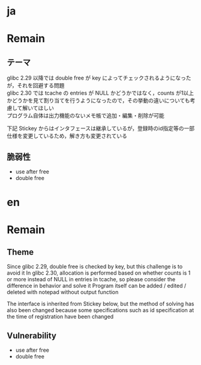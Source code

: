 # ja
# Remain

## テーマ
glibc 2.29 以降では double free が key によってチェックされるようになったが，それを回避する問題  
glibc 2.30 では tcache の entries が NULL かどうかではなく，counts が1以上かどうかを見て割り当てを行うようになったので，その挙動の違いについても考慮して解いてほしい  
プログラム自体は出力機能のないメモ帳で追加・編集・削除が可能  

下記 Stickey からはインタフェースは継承しているが，登録時のid指定等の一部仕様を変更しているため，解き方も変更されている  

## 脆弱性
- use after free
- double free


# en
# Remain

## Theme

Since glibc 2.29, double free is checked by key, but this challenge is to avoid it
In glibc 2.30, allocation is performed based on whether counts is 1 or more instead of NULL in entries in tcache, so please consider the difference in behavior and solve it
Program itself can be added / edited / deleted with notepad without output function

The interface is inherited from Stickey below, but the method of solving has also been changed because some specifications such as id specification at the time of registration have been changed


## Vulnerability
- use after free
- double free

